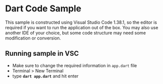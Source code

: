 # Dart Code Sample

This sample is constructed using Visual Studio Code 1.38.1, so the editor is required if you want to run the application out of the box. You may also use another IDE of your choice, but some code structure may need some modification or conversion.

## Running sample in VSC

- Make sure to change the required information in <code>app.dart</code> file
- Terminal > New Terminal
- type <b><code>dart app.dart</code></b> and hit enter
